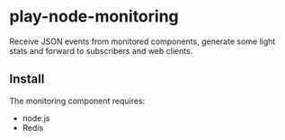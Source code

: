 # play-node-monitoring

Receive JSON events from monitored components, generate some light stats and forward to subscribers and web clients.

## Install

The monitoring component requires:

- node.js
- Redis